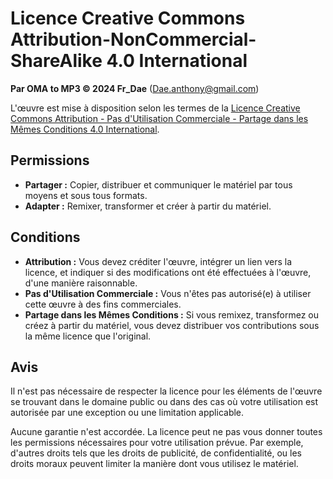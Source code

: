 # Licence Creative Commons Attribution-NonCommercial-ShareAlike 4.0 International

**Par OMA to MP3 © 2024 Fr_Dae** (Dae.anthony@gmail.com)

L'œuvre est mise à disposition selon les termes de la [Licence Creative Commons Attribution - Pas d'Utilisation Commerciale - Partage dans les Mêmes Conditions 4.0 International](http://creativecommons.org/licenses/by-nc-sa/4.0/).

## Permissions

- **Partager :** Copier, distribuer et communiquer le matériel par tous moyens et sous tous formats.
- **Adapter :** Remixer, transformer et créer à partir du matériel.

## Conditions

- **Attribution :** Vous devez créditer l'œuvre, intégrer un lien vers la licence, et indiquer si des modifications ont été effectuées à l'œuvre, d'une manière raisonnable.
- **Pas d'Utilisation Commerciale :** Vous n'êtes pas autorisé(e) à utiliser cette œuvre à des fins commerciales.
- **Partage dans les Mêmes Conditions :** Si vous remixez, transformez ou créez à partir du matériel, vous devez distribuer vos contributions sous la même licence que l'original.

## Avis

Il n'est pas nécessaire de respecter la licence pour les éléments de l'œuvre se trouvant dans le domaine public ou dans des cas où votre utilisation est autorisée par une exception ou une limitation applicable.

Aucune garantie n'est accordée. La licence peut ne pas vous donner toutes les permissions nécessaires pour votre utilisation prévue. Par exemple, d'autres droits tels que les droits de publicité, de confidentialité, ou les droits moraux peuvent limiter la manière dont vous utilisez le matériel.
